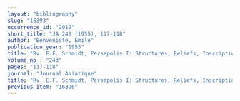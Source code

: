 ```yaml
---
layout: "bibliography"
slug: "16393"
occurrence_id: "2019"
short_title: "JA 243 (1955), 117-118"
author: "Benveniste, Émile"
publication_year: "1955"
title: "Rv. E.F. Schmidt, Persepolis I: Structures, Reliefs, Inscriptions"
volume_no_: "243"
pages: "117-118"
journal: "Journal Asiatique"
title: "Rv. E.F. Schmidt, Persepolis I: Structures, Reliefs, Inscriptions"
previous_item: "16396"
---
```

